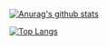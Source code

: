 [![Anurag's github stats](https://github-readme-stats.vercel.app/api?username=65zlui&theme=cobalt)](https://github.com/anuraghazra/github-readme-stats)

[![Top Langs](https://github-readme-stats.vercel.app/api/top-langs/?username=65zlui&theme=cobalt)](https://github.com/anuraghazra/github-readme-stats)
